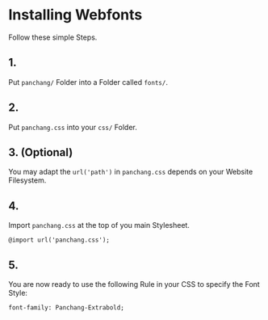 # Installing Webfonts
Follow these simple Steps.

## 1.
Put `panchang/` Folder into a Folder called `fonts/`.

## 2.
Put `panchang.css` into your `css/` Folder.

## 3. (Optional)
You may adapt the `url('path')` in `panchang.css` depends on your Website Filesystem.

## 4.
Import `panchang.css` at the top of you main Stylesheet.

```
@import url('panchang.css');
```

## 5.
You are now ready to use the following Rule in your CSS to specify the Font Style:
```
font-family: Panchang-Extrabold;

```

